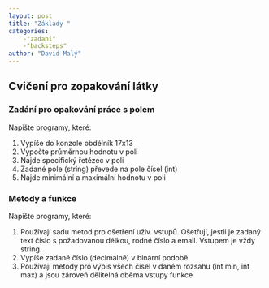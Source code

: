 ```yaml
---
layout: post
title: "Základy "
categories:
    -"zadani"
    -"backsteps"
author: "David Malý"
--- 
```



## Cvičení pro zopakování látky

### Zadání pro opakování práce s polem


Napište programy, které:


1. Vypíše do konzole obdélník 17x13
2. Vypočte průměrnou hodnotu v poli
3. Najde specifický řetězec v poli
4. Zadané pole (string) převede na pole čísel (int)
5. Najde minimální a maximální hodnotu v poli


### Metody a funkce


Napište programy, které:


1. Používají sadu metod pro ošetření uživ. vstupů. Ošetřují, jestli je zadaný text číslo s požadovanou délkou, rodné číslo a email. Vstupem je vždy string.
2. Vypíše zadané číslo (decimálně) v binární podobě
3. Používají metody pro výpis všech čísel v daném rozsahu (int min, int max) a jsou zároveň dělitelná oběma vstupy funkce

